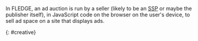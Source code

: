 In FLEDGE, an ad auction is run by a seller (likely to be an [SSP](#ssp) or maybe the publisher itself), in JavaScript code on the browser on the
user's device, to sell ad space on a site that displays ads.

{: #creative}